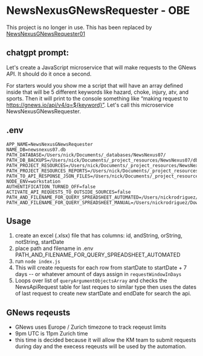 # NewsNexusGNewsRequester - OBE

This project is no longer in use. This has been replaced by [NewsNexusGNewsRequester01](https://github.com/costa-rica/NewsNexusGNewsRequester01)

## chatgpt prompt:

Let's create a JavaScript microservice that will make requests to the GNews API. It should do it once a second.

For starters would you show me a script that will have an array defined inside that will be 5 different keywords like hazard, choke, injury, atv, and sports. Then it will print to the console something like “making request to https://gnews.io/api/v4/q=${keyword}”. Let's call this microservice NewsNexusGNewsRequester.

## .env

```
APP_NAME=NewsNexusGNewsRequester
NAME_DB=newsnexus07.db
PATH_DATABASE=/Users/nick/Documents/_databases/NewsNexus07/
PATH_DB_BACKUPS=/Users/nick/Documents/_project_resources/NewsNexus07/db_backups
PATH_PROJECT_RESOURCES=/Users/nick/Documents/_project_resources/NewsNexus07
PATH_PROJECT_RESOURCES_REPORTS=/Users/nick/Documents/_project_resources/NewsNexus07/reports
PATH_TO_API_RESPONSE_JSON_FILES=/Users/nick/Documents/_project_resources/NewsNexus07/api_response_json_files
NODE_ENV=workstation
AUTHENTIFICATION_TURNED_OFF=false
ACTIVATE_API_REQUESTS_TO_OUTSIDE_SOURCES=false
PATH_AND_FILENAME_FOR_QUERY_SPREADSHEET_AUTOMATED=/Users/nickrodriguez/Downloads/NewsApiRequestAutmationSmall.xlsx
PATH_AND_FILENAME_FOR_QUERY_SPREADSHEET_MANUAL=/Users/nickrodriguez/Downloads/NewsApiRequestAutmationSmall.xlsx
```

## Usage

1. create an excel (.xlsx) file that has columns: id, andString, orString, notString, startDate
2. place path and filename in .env PATH_AND_FILENAME_FOR_QUERY_SPREADSHEET_AUTOMATED
3. run `node index.js`
4. This will create requests for each row from startDate to startDate + 7 days -- or whatever amount of days assign in `requestWindowInDays`
5. Loops over list of `queryArgumentObjectsArray` and checks the NewsApiRequest table for last reques to similar type then uses the dates of last request to create new startDate and endDate for search the api.

## GNews reqeusts

- GNews uses Europe / Zurich timezone to track reqeust limits
- 9pm UTC is 11pm Zurich time
- this time is decided because it will allow the KM team to submit requests during day and the execess reqeusts will be used by the automation.

